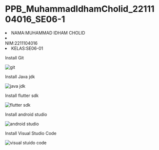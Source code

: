 # PPB_MuhammadIdhamCholid_2211104016_SE06-1

<li>NAMA:MUHAMMAD IDHAM CHOLID
<li></li>NIM:2211104016
<li>KELAS:SE06-01

Install Git

![git ](https://github.com/user-attachments/assets/ef1fcf1c-84f0-4903-b84a-ad74b84d9740)

Install Java jdk

![java jdk](https://github.com/user-attachments/assets/648a249c-ea0a-421c-b2e7-e63ced274d04)

Install flutter sdk

![flutter sdk](https://github.com/user-attachments/assets/f3ace5ba-791f-40c8-8c57-1d961acbba28)

Install android studio

![android studio](https://github.com/user-attachments/assets/b09e8af9-efa8-4574-91f8-c1c3db329cb0)

Install Visual Studio Code 

![visual stuido code](https://github.com/user-attachments/assets/989c2727-9076-4e0e-969b-bdfcd70b40c8)

